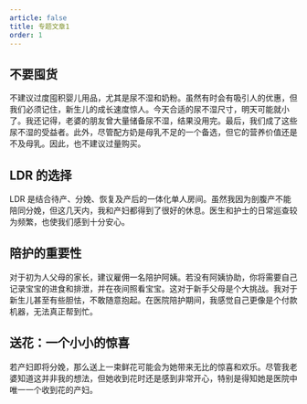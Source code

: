 ```yaml
---
article: false
title: 专题文章1
order: 1
---
```


## 不要囤货

不建议过度囤积婴儿用品，尤其是尿不湿和奶粉。虽然有时会有吸引人的优惠，但我们必须记住，新生儿的成长速度惊人。今天合适的尿不湿尺寸，明天可能就小了。我还记得，老婆的朋友曾大量储备尿不湿，结果没用完。最后，我们成了这些尿不湿的受益者。此外，尽管配方奶是母乳不足的一个备选，但它的营养价值还是不及母乳。因此，也不建议过量购买。

## LDR 的选择

LDR 是结合待产、分娩、恢复及产后的一体化单人房间。虽然我因为剖腹产不能陪同分娩，但这几天内，我和产妇都得到了很好的休息。医生和护士的日常巡查较为频繁，也使我们感到十分安心。

## 陪护的重要性

对于初为人父母的家长，建议雇佣一名陪护阿姨。若没有阿姨协助，你将需要自己记录宝宝的进食和排泄，并在夜间照看宝宝。这对于新手父母是个大挑战。我对于新生儿甚至有些胆怯，不敢随意抱起。在医院陪护期间，我感觉自己更像是个付款机器，无法真正帮到忙。

## 送花：一个小小的惊喜

若产妇即将分娩，那么送上一束鲜花可能会为她带来无比的惊喜和欢乐。尽管我老婆知道这并非我的想法，但她收到花时还是感到非常开心，特别是得知她是医院中唯一一个收到花的产妇。
